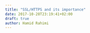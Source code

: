 ```yaml
---
title: "SSL/HTTPS and its importance"
date: 2017-10-28T23:19:41+02:00
draft: true
author: Hamid Rahimi
---
```



<!--more-->